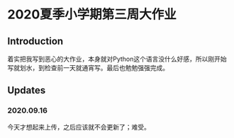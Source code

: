 # 2020夏季小学期第三周大作业

## Introduction

着实把我写到恶心的大作业，本身就对Python这个语言没什么好感，所以刚开始写就划水，到检查前一天就通宵写。最后也勉勉强强完成。

## Updates

### 2020.09.16

今天才想起来上传，之后应该就不会更新了；难受。